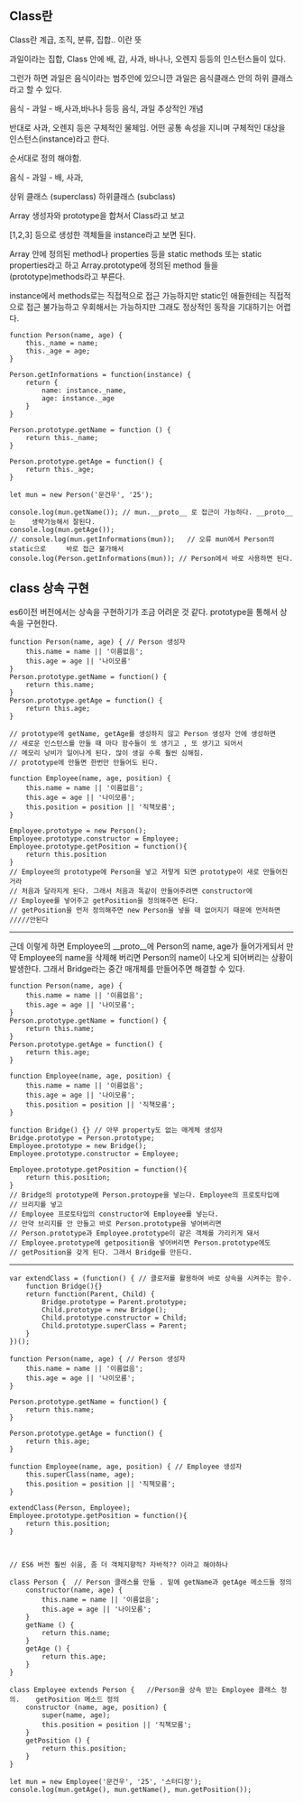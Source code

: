 ## Class란

Class란 계급, 조직, 분류, 집합.. 이란 뜻

과일이라는 집합, Class 안에 배, 감, 사과, 바나나, 오렌지 등등의 인스턴스들이 있다.

그런가 하면 과일은 음식이라는 범주안에 있으니깐 과일은 음식클래스 안의 하위 클래스라고 할 수 있다.

음식 - 과일 - 배,사과,바나나 등등   음식, 과일 추상적인 개념

반대로 사과, 오렌지 등은 구체적인 물체임. 어떤 공통 속성을 지니며 구체적인 대상을 인스턴스(instance)라고 한다.

순서대로 정의 해야함.

음식 - 과일 - 배, 사과, 

상위 클래스 (superclass)  하위클래스 (subclass)

Array 생성자와 prototype을 합쳐서 Class라고 보고

[1,2,3] 등으로 생성한 객체들을 instance라고 보면 된다.


Array 안에 정의된 method나 properties 등을 static methods 또는 static properties라고 하고 
Array.prototype에 정의된 method 들을 (prototype)methods라고 부른다.


instance에서 methods로는 직접적으로 접근 가능하지만 static인 애들한테는 직접적으로 접근 불가능하고 우회해서는 가능하지만 그래도 정상적인 동작을 기대하기는 어렵다.


    function Person(name, age) {
        this._name = name;
        this._age = age;
    }

    Person.getInformations = function(instance) {
        return {
            name: instance._name,
            age: instance._age
        }
    }

    Person.prototype.getName = function () {
        return this._name;
    }

    Person.prototype.getAge = function() {
        return this._age;
    }

    let mun = new Person('문건우', '25');

    console.log(mun.getName()); // mun.__proto__ 로 접근이 가능하다. __proto__는    생략가능해서 잘된다.
    console.log(mun.getAge());
    // console.log(mun.getInformations(mun));   // 오류 mun에서 Person의 static으로     바로 접근 불가해서
    console.log(Person.getInformations(mun)); // Person에서 바로 사용하면 된다.


## class 상속 구현

 es6이전 버전에서는 상속을 구현하기가 조금 어려운 것 같다. prototype을 통해서 상속을 구현한다. 

    function Person(name, age) { // Person 생성자 
        this.name = name || '이름없음';
        this.age = age || '나이모름'
    }
    Person.prototype.getName = function() {
        return this.name;
    }
    Person.prototype.getAge = function() {
        return this.age;
    }

    // prototype에 getName, getAge를 생성하지 않고 Person 생성자 안에 생성하면 
    // 새로운 인스턴스를 만들 때 마다 함수들이 또 생기고 , 또 생기고 되어서 
    // 메모리 낭비가 일어나게 된다. 많이 생길 수록 훨씬 심해짐.
    // prototype에 만들면 한번만 만들어도 된다.

    function Employee(name, age, position) {
        this.name = name || '이름없음';
        this.age = age || '나이모름';
        this.position = position || '직책모름';
    }

    Employee.prototype = new Person(); 
    Employee.prototype.constructor = Employee;
    Employee.prototype.getPosition = function(){
        return this.position
    }
    // Employee의 prototype에 Person을 넣고 저렇게 되면 prototype이 새로 만들어진거라
    // 처음과 달라지게 된다. 그래서 처음과 똑같이 만들어주려면 constructor에 
    // Employee를 넣어주고 getPosition을 정의해주면 된다.
    // getPosition을 먼저 정의해주면 new Person을 넣을 때 없어지기 때문에 먼저하면 /////안된다

----------------------------------------------------------------------------------

근데 이렇게 하면 Employee의 __proto__에 Person의 name, age가 들어가게되서 만약 Employee의 name을 삭제해 버리면 Person의 name이 나오게 되어버리는 상황이 발생한다.
그래서 Bridge라는 중간 매개체를 만들어주면 해결할 수 있다.

    function Person(name, age) {
        this.name = name || '이름없음';
        this.age = age || '나이모름';
    }
    Person.prototype.getName = function() {
        return this.name;
    }
    Person.prototype.getAge = function() {
        return this.age;
    }

    function Employee(name, age, position) {
        this.name = name || '이름없음';
        this.age = age || '나이모름';
        this.position = position || '직책모름';
    }

    function Bridge() {} // 아무 property도 없는 매게체 생성자
    Bridge.prototype = Person.prototype; 
    Employee.prototype = new Bridge();
    Employee.prototype.constructor = Employee;
    
    Employee.prototype.getPosition = function(){
        return this.position;
    }
    // Bridge의 prototype에 Person.protoype을 넣는다. Employee의 프로토타입에 
    // 브리지를 넣고 
    // Employee 프로토타입의 constructor에 Employee를 넣는다. 
    // 만약 브리지를 안 만들고 바로 Person.prototype을 넣어버리면 
    // Person.prototype과 Employee.prototype이 같은 객체를 가리키게 돼서
    // Employee.prototype에 getposition을 넣어버리면 Person.prototype에도
    // getPosition을 갖게 된다. 그래서 Bridge를 만든다.



----------------------------------------------------------------------------------

    var extendClass = (function() { // 클로저를 활용하여 바로 상속을 시켜주는 함수.
        function Bridge(){}
        return function(Parent, Child) {
            Bridge.prototype = Parent.prototype;
            Child.prototype = new Bridge();
            Child.prototype.constructor = Child;
            Child.prototype.superClass = Parent;
        }
    })();

    function Person(name, age) { // Person 생성자
        this.name = name || '이름없음';
        this.age = age || '나이모름';
    }

    Person.prototype.getName = function() {
        return this.name;
    }

    Person.prototype.getAge = function() {
        return this.age;
    }

    function Employee(name, age, position) { // Employee 생성자
        this.superClass(name, age);
        this.position = position || '직책모름';
    }

    extendClass(Person, Employee);
    Employee.prototype.getPosition = function(){
        return this.position;
    }



    // ES6 버전 훨씬 쉬움, 좀 더 객체지향적? 자바적?? 이라고 해야하나

    class Person {  // Person 클래스를 만듦 . 밑에 getName과 getAge 메소드들 정의
        constructor(name, age) {
            this.name = name || '이름없음';
            this.age = age || '나이모름';
        }
        getName () {
            return this.name;
        }
        getAge () {
            return this.age;
        }
    }

    class Employee extends Person {   //Person을 상속 받는 Employee 클래스 정의.    getPosition 메소드 정의
        constructor (name, age, position) {
            super(name, age);
            this.position = position || '직책모름';
        }
        getPosition () {
            return this.position;
        }
    }

    let mun = new Employee('문건우', '25', '스터디장');
    console.log(mun.getAge(), mun.getName(), mun.getPosition());